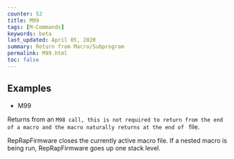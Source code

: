 ```yaml
---
counter: 52
title: M99
tags: [M-Commands] 
keywords: beta 
last_updated: April 05, 2020 
summary: Return from Macro/Subprogram 
permalink: M99.html
toc: false 
---
```



## Examples

* M99

Returns from an ` M98 call, this is not required to return from the end of a macro and the macro naturally returns at the end of  ` file.

RepRapFirmware closes the currently active macro file. If a nested macro is being run, RepRapFirmware goes up one stack level.


